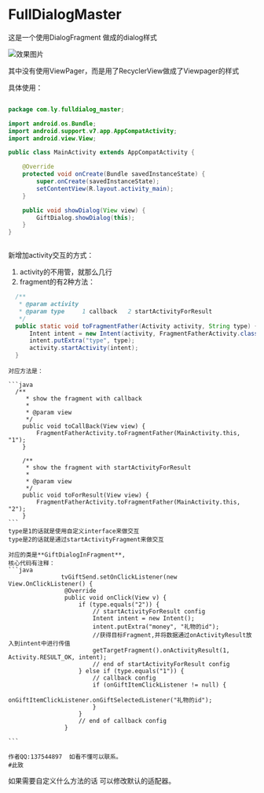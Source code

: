 # FullDialogMaster


这是一个使用DialogFragment 做成的dialog样式


![效果图片][1]


  [1]: http://image.talkmoney.cn/TIM%E5%9B%BE%E7%89%8720170810023650.png "TIM图片20170810023650.png"




其中没有使用ViewPager，而是用了RecyclerView做成了Viewpager的样式



具体使用：

```java

package com.ly.fulldialog_master;

import android.os.Bundle;
import android.support.v7.app.AppCompatActivity;
import android.view.View;

public class MainActivity extends AppCompatActivity {

    @Override
    protected void onCreate(Bundle savedInstanceState) {
        super.onCreate(savedInstanceState);
        setContentView(R.layout.activity_main);
    }

    public void showDialog(View view) {
        GiftDialog.showDialog(this);
    }
}



```
新增加activity交互的方式：

1. activity的不用管，就那么几行
2. fragment的有2种方法：
  ```java
    /**
     * @param activity
     * @param type     1 callback   2 startActivityForResult
     */
    public static void toFragmentFather(Activity activity, String type) {
        Intent intent = new Intent(activity, FragmentFatherActivity.class);
        intent.putExtra("type", type);
        activity.startActivity(intent);
    }

  ```

    对应方法是：

    ```java
      /**
         * show the fragment with callback
         *
         * @param view
         */
        public void toCallBack(View view) {
            FragmentFatherActivity.toFragmentFather(MainActivity.this, "1");
        }

        /**
         * show the fragment with startActivityForResult
         *
         * @param view
         */
        public void toForResult(View view) {
            FragmentFatherActivity.toFragmentFather(MainActivity.this, "2");
        }
    ```
    type是1的话就是使用自定义interface来做交互
    type是2的话就是通过startActivityFragment来做交互

    对应的类是**GiftDialogInFragment**,
    核心代码有注释：
    ```java
                   tvGiftSend.setOnClickListener(new View.OnClickListener() {
                    @Override
                    public void onClick(View v) {
                        if (type.equals("2")) {
                            // startActivityForResult config
                            Intent intent = new Intent();
                            intent.putExtra("money", "礼物的id");
                            //获得目标Fragment,并将数据通过onActivityResult放入到intent中进行传值
                            getTargetFragment().onActivityResult(1, Activity.RESULT_OK, intent);
                            // end of startActivityForResult config
                        } else if (type.equals("1")) {
                            // callback config
                            if (onGiftItemClickListener != null) {
                                onGiftItemClickListener.onGiftSelectedListener("礼物的id");
                            }
                        }
                        // end of callback config
                    }

    ```

    作者QQ:137544897  如看不懂可以联系。
    #此致
如果需要自定义什么方法的话 可以修改默认的适配器。
